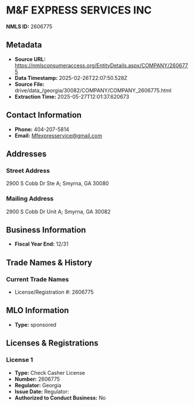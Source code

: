 # M&F EXPRESS SERVICES INC

**NMLS ID:** 2606775

## Metadata
- **Source URL:** https://nmlsconsumeraccess.org/EntityDetails.aspx/COMPANY/2606775
- **Data Timestamp:** 2025-02-26T22:07:50.528Z
- **Source File:** drive/data_/georgia/30082/COMPANY/COMPANY_2606775.html
- **Extraction Time:** 2025-05-27T12:01:37.620673

## Contact Information
- **Phone:** 404-207-5814
- **Email:** Mfexpresservice@gmail.com

## Addresses
### Street Address
2900 S Cobb Dr Ste A; Smyrna, GA 30080

### Mailing Address
2900 S Cobb Dr Unit A; Smyrna, GA 30082

## Business Information
- **Fiscal Year End:** 12/31

## Trade Names & History
### Current Trade Names
- License/Registration #: 2606775

## MLO Information
- **Type:** sponsored

## Licenses & Registrations

### License 1
- **Type:** Check Casher License
- **Number:** 2606775
- **Regulator:** Georgia
- **Issue Date:** Regulator:
- **Authorized to Conduct Business:** No
